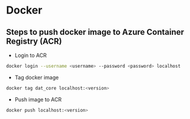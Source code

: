 # Docker


## Steps to push docker image to Azure Container Registry (ACR)


- Login to ACR

```bash
docker login --username <username> --password <password> localhost
```

- Tag docker image

```bash
docker tag dat_core localhost:<version>
```

- Push image to ACR

```bash
docker push localhost:<version>
```
